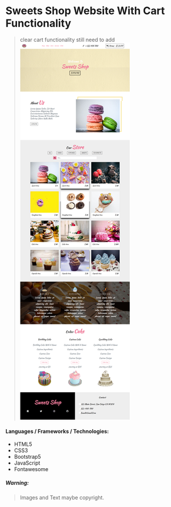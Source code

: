 # Sweets Shop Website With Cart Functionality

> clear cart functionality still need to add
> ![sweets-shop-website](https://github.com/ikramdeveloper/Sweets-Shop-JS/blob/master/sweets-shop.png?raw=true)

#### Languages / Frameworks / Technologies:

- HTML5
- CSS3
- Bootstrap5
- JavaScript
- Fontawesome

##### Warning:

> Images and Text maybe copyright.
